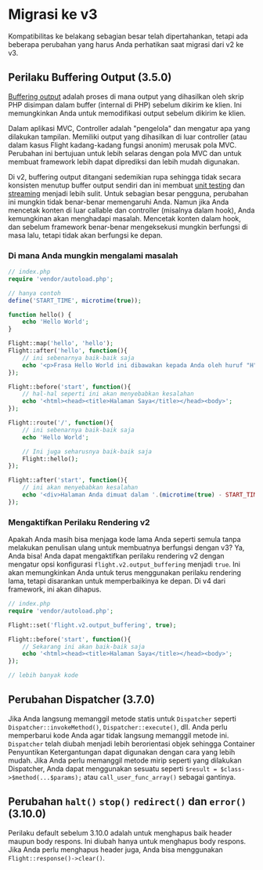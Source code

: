 # Migrasi ke v3

Kompatibilitas ke belakang sebagian besar telah dipertahankan, tetapi ada beberapa perubahan yang harus Anda perhatikan saat 
migrasi dari v2 ke v3.

## Perilaku Buffering Output (3.5.0)

[Buffering output](https://stackoverflow.com/questions/2832010/what-is-output-buffering-in-php) adalah proses di mana output 
yang dihasilkan oleh skrip PHP disimpan dalam buffer (internal di PHP) sebelum dikirim ke klien. Ini memungkinkan Anda untuk memodifikasi 
output sebelum dikirim ke klien.

Dalam aplikasi MVC, Controller adalah "pengelola" dan mengatur apa yang dilakukan tampilan. Memiliki output yang dihasilkan di luar 
controller (atau dalam kasus Flight kadang-kadang fungsi anonim) merusak pola MVC. Perubahan ini bertujuan untuk lebih selaras 
dengan pola MVC dan untuk membuat framework lebih dapat diprediksi dan lebih mudah digunakan.

Di v2, buffering output ditangani sedemikian rupa sehingga tidak secara konsisten menutup buffer output sendiri dan ini membuat 
[unit testing](https://github.com/flightphp/core/pull/545/files#diff-eb93da0a3473574fba94c3c4160ce68e20028e30b267875ab0792ade0b0539a0R42) 
dan [streaming](https://github.com/flightphp/core/issues/413) menjadi lebih sulit. Untuk sebagian besar pengguna, perubahan ini mungkin tidak 
benar-benar memengaruhi Anda. Namun jika Anda mencetak konten di luar callable dan controller (misalnya dalam hook), Anda kemungkinan 
akan menghadapi masalah. Mencetak konten dalam hook, dan sebelum framework benar-benar mengeksekusi mungkin berfungsi di 
masa lalu, tetapi tidak akan berfungsi ke depan.

### Di mana Anda mungkin mengalami masalah
```php
// index.php
require 'vendor/autoload.php';

// hanya contoh
define('START_TIME', microtime(true));

function hello() {
	echo 'Hello World';
}

Flight::map('hello', 'hello');
Flight::after('hello', function(){
	// ini sebenarnya baik-baik saja
	echo '<p>Frasa Hello World ini dibawakan kepada Anda oleh huruf "H"</p>';
});

Flight::before('start', function(){
	// hal-hal seperti ini akan menyebabkan kesalahan
	echo '<html><head><title>Halaman Saya</title></head><body>';
});

Flight::route('/', function(){
	// ini sebenarnya baik-baik saja
	echo 'Hello World';

	// Ini juga seharusnya baik-baik saja
	Flight::hello();
});

Flight::after('start', function(){
	// ini akan menyebabkan kesalahan
	echo '<div>Halaman Anda dimuat dalam '.(microtime(true) - START_TIME).' detik</div></body></html>';
});
```

### Mengaktifkan Perilaku Rendering v2

Apakah Anda masih bisa menjaga kode lama Anda seperti semula tanpa melakukan penulisan ulang untuk membuatnya berfungsi dengan v3? Ya, Anda bisa! Anda dapat mengaktifkan 
perilaku rendering v2 dengan mengatur opsi konfigurasi `flight.v2.output_buffering` menjadi `true`. Ini akan memungkinkan Anda untuk terus menggunakan 
perilaku rendering lama, tetapi disarankan untuk memperbaikinya ke depan. Di v4 dari framework, ini akan dihapus.

```php
// index.php
require 'vendor/autoload.php';

Flight::set('flight.v2.output_buffering', true);

Flight::before('start', function(){
	// Sekarang ini akan baik-baik saja
	echo '<html><head><title>Halaman Saya</title></head><body>';
});

// lebih banyak kode 
```

## Perubahan Dispatcher (3.7.0)

Jika Anda langsung memanggil metode statis untuk `Dispatcher` seperti `Dispatcher::invokeMethod()`, `Dispatcher::execute()`, dll. 
Anda perlu memperbarui kode Anda agar tidak langsung memanggil metode ini. `Dispatcher` telah diubah menjadi lebih berorientasi objek sehingga 
Container Penyuntikan Ketergantungan dapat digunakan dengan cara yang lebih mudah. Jika Anda perlu memanggil metode mirip seperti yang dilakukan Dispatcher, Anda 
dapat menggunakan sesuatu seperti `$result = $class->$method(...$params);` atau `call_user_func_array()` sebagai gantinya.

## Perubahan `halt()` `stop()` `redirect()` dan `error()` (3.10.0)

Perilaku default sebelum 3.10.0 adalah untuk menghapus baik header maupun body respons. Ini diubah hanya untuk menghapus body respons. 
Jika Anda perlu menghapus header juga, Anda bisa menggunakan `Flight::response()->clear()`.